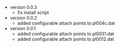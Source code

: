* version 0.0.3
  * fix install script
* version 0.0.2
  * added configurable attach points to pl004c.dat
* version 0.0.1
  * added configurable attach points to pl0031.dat
  * added configurable attach points to pl0012.dat
